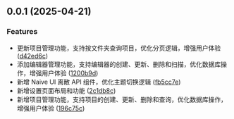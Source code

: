 ## 0.0.1 (2025-04-21)

### Features

* 更新项目管理功能，支持按文件夹查询项目，优化分页逻辑，增强用户体验 ([d42ed6c](https://github.com/Zz1204/local-project-manage/commit/d42ed6c48b836b6726c26218ef34d2ff67c61091))
* 添加编辑器管理功能，支持编辑器的创建、更新、删除和扫描，优化数据库操作，增强用户体验 ([1200b9d](https://github.com/Zz1204/local-project-manage/commit/1200b9d6de0fb6c872ef9598e9dd3847523759f9))
* 新增 Naive UI 离散 API 组件，优化主题切换逻辑 ([fb5cc7e](https://github.com/Zz1204/local-project-manage/commit/fb5cc7e13fccec171fd8dc297a0f0ddd2a06d8e8))
* 新增设置页面布局和功能 ([2c1db8c](https://github.com/Zz1204/local-project-manage/commit/2c1db8c4cdf07757d449ee9f42d09405e18d3765))
* 新增项目管理功能，支持项目的创建、更新、删除和查询，优化数据库操作，增强用户体验 ([196c75c](https://github.com/Zz1204/local-project-manage/commit/196c75cf611d95d7af4326fdd4e4520a7b80e688))
